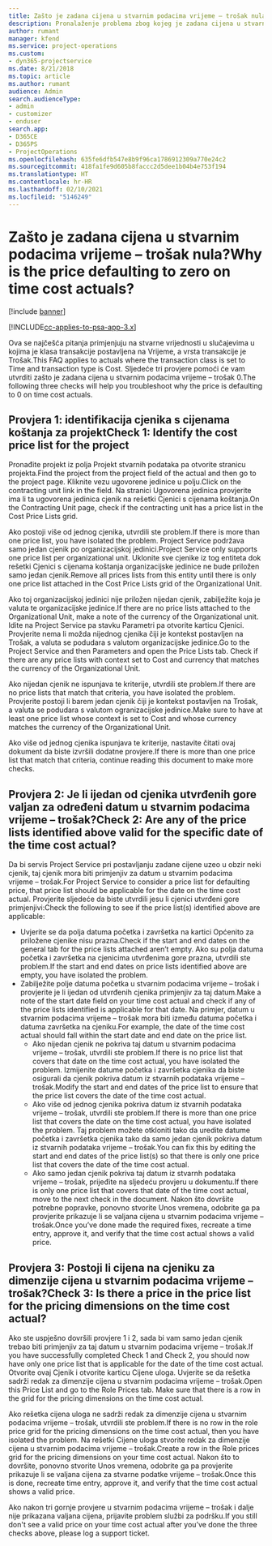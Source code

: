 ```yaml
---
title: Zašto je zadana cijena u stvarnim podacima vrijeme – trošak nula?
description: Pronalaženje problema zbog kojeg je zadana cijena u stvarnim podacima vrijeme – trošak 0.
author: rumant
manager: kfend
ms.service: project-operations
ms.custom:
- dyn365-projectservice
ms.date: 8/21/2018
ms.topic: article
ms.author: rumant
audience: Admin
search.audienceType:
- admin
- customizer
- enduser
search.app:
- D365CE
- D365PS
- ProjectOperations
ms.openlocfilehash: 635fe6dfb547e8b9f96ca1786912309a770e24c2
ms.sourcegitcommit: 418fa1fe9d605b8faccc2d5dee1b04b4e753f194
ms.translationtype: HT
ms.contentlocale: hr-HR
ms.lasthandoff: 02/10/2021
ms.locfileid: "5146249"
---
```

# <a name="why-is-the-price-defaulting-to-zero-on-time-cost-actuals"></a><span data-ttu-id="a05c1-103">Zašto je zadana cijena u stvarnim podacima vrijeme – trošak nula?</span><span class="sxs-lookup"><span data-stu-id="a05c1-103">Why is the price defaulting to zero on time cost actuals?</span></span>

[!include [banner](../includes/psa-now-project-operations.md)]

[!INCLUDE[cc-applies-to-psa-app-3.x](../includes/cc-applies-to-psa-app-3x.md)]

<span data-ttu-id="a05c1-104">Ova se najčešća pitanja primjenjuju na stvarne vrijednosti u slučajevima u kojima je klasa transakcije postavljena na Vrijeme, a vrsta transakcije je Trošak.</span><span class="sxs-lookup"><span data-stu-id="a05c1-104">This FAQ applies to actuals where the transaction class is set to Time and transaction type is Cost.</span></span> <span data-ttu-id="a05c1-105">Sljedeće tri provjere pomoći će vam utvrditi zašto je zadana cijena u stvarnim podacima vrijeme – trošak 0.</span><span class="sxs-lookup"><span data-stu-id="a05c1-105">The following three checks will help you troubleshoot why the price is defaulting to 0 on time cost actuals.</span></span>
 
## <a name="check-1-identify-the-cost-price-list-for-the-project"></a><span data-ttu-id="a05c1-106">Provjera 1: identifikacija cjenika s cijenama koštanja za projekt</span><span class="sxs-lookup"><span data-stu-id="a05c1-106">Check 1: Identify the cost price list for the project</span></span>

<span data-ttu-id="a05c1-107">Pronađite projekt iz polja Projekt stvarnih podataka pa otvorite stranicu projekta.</span><span class="sxs-lookup"><span data-stu-id="a05c1-107">Find the project from the project field of the actual and then go to the project page.</span></span> <span data-ttu-id="a05c1-108">Kliknite vezu ugovorene jedinice u polju.</span><span class="sxs-lookup"><span data-stu-id="a05c1-108">Click on the contracting unit link in the field.</span></span> <span data-ttu-id="a05c1-109">Na stranici Ugovorena jedinica provjerite ima li ta ugovorena jedinica cjenik na rešetki Cjenici s cijenama koštanja.</span><span class="sxs-lookup"><span data-stu-id="a05c1-109">On the Contracting Unit page, check if the contracting unit has a price list in the Cost Price Lists grid.</span></span>

<span data-ttu-id="a05c1-110">Ako postoji više od jednog cjenika, utvrdili ste problem.</span><span class="sxs-lookup"><span data-stu-id="a05c1-110">If there is more than one price list, you have isolated the problem.</span></span> <span data-ttu-id="a05c1-111">Project Service podržava samo jedan cjenik po organizacijskoj jedinici.</span><span class="sxs-lookup"><span data-stu-id="a05c1-111">Project Service only supports one price list per organizational unit.</span></span> <span data-ttu-id="a05c1-112">Uklonite sve cjenike iz tog entiteta dok rešetki Cjenici s cijenama koštanja organizacijske jedinice ne bude priložen samo jedan cjenik.</span><span class="sxs-lookup"><span data-stu-id="a05c1-112">Remove all prices lists from this entity until there is only one price list attached in the Cost Price Lists grid of the Organizational Unit.</span></span>

<span data-ttu-id="a05c1-113">Ako toj organizacijskoj jedinici nije priložen nijedan cjenik, zabilježite koja je valuta te organizacijske jedinice.</span><span class="sxs-lookup"><span data-stu-id="a05c1-113">If there are no price lists attached to the Organizational Unit, make a note of the currency of the Organizational unit.</span></span> <span data-ttu-id="a05c1-114">Idite na Project Service pa stavku Parametri pa otvorite karticu Cjenici. Provjerite nema li možda nijednog cjenika čiji je kontekst postavljen na Trošak, a valuta se podudara s valutom organizacijske jedinice.</span><span class="sxs-lookup"><span data-stu-id="a05c1-114">Go to the Project Service and then Parameters and open the Price Lists tab. Check if there are any price lists with context set to Cost and currency that matches the currency of the Organizational Unit.</span></span>
 
<span data-ttu-id="a05c1-115">Ako nijedan cjenik ne ispunjava te kriterije, utvrdili ste problem.</span><span class="sxs-lookup"><span data-stu-id="a05c1-115">If there are no price lists that match that criteria, you have isolated the problem.</span></span> <span data-ttu-id="a05c1-116">Provjerite postoji li barem jedan cjenik čiji je kontekst postavljen na Trošak, a valuta se podudara s valutom ogranizacijske jedinice.</span><span class="sxs-lookup"><span data-stu-id="a05c1-116">Make sure to have at least one price list whose context is set to Cost and whose currency matches the currency of the Organizational Unit.</span></span>

<span data-ttu-id="a05c1-117">Ako više od jednog cjenika ispunjava te kriterije, nastavite čitati ovaj dokument da biste izvršili dodatne provjere.</span><span class="sxs-lookup"><span data-stu-id="a05c1-117">If there is more than one price list that match that criteria, continue reading this document to make more checks.</span></span>

## <a name="check-2-are-any-of-the-price-lists-identified-above-valid-for-the-specific-date-of-the-time-cost-actual"></a><span data-ttu-id="a05c1-118">Provjera 2: Je li ijedan od cjenika utvrđenih gore valjan za određeni datum u stvarnim podacima vrijeme – trošak?</span><span class="sxs-lookup"><span data-stu-id="a05c1-118">Check 2: Are any of the price lists identified above valid for the specific date of the time cost actual?</span></span>

<span data-ttu-id="a05c1-119">Da bi servis Project Service pri postavljanju zadane cijene uzeo u obzir neki cjenik, taj cjenik mora biti primjenjiv za datum u stvarnim podacima vrijeme – trošak.</span><span class="sxs-lookup"><span data-stu-id="a05c1-119">For Project Service to consider a price list for defaulting price, that price list should be applicable for the date on the time cost actual.</span></span> <span data-ttu-id="a05c1-120">Provjerite sljedeće da biste utvrdili jesu li cjenici utvrđeni gore primjenjivi:</span><span class="sxs-lookup"><span data-stu-id="a05c1-120">Check the following to see if the price list(s) identified above are applicable:</span></span>

- <span data-ttu-id="a05c1-121">Uvjerite se da polja datuma početka i završetka na kartici Općenito za priložene cjenike nisu prazna.</span><span class="sxs-lookup"><span data-stu-id="a05c1-121">Check if the start and end dates on the general tab for the price lists attached aren’t empty.</span></span> <span data-ttu-id="a05c1-122">Ako su polja datuma početka i završetka na cjenicima utvrđenima gore prazna, utvrdili ste problem.</span><span class="sxs-lookup"><span data-stu-id="a05c1-122">If the start and end dates on price lists identified above are empty, you have isolated the problem.</span></span> 
- <span data-ttu-id="a05c1-123">Zabilježite polje datuma početka u stvarnim podacima vrijeme – trošak i provjerite je li ijedan od utvrđenih cjenika primjenjiv za taj datum.</span><span class="sxs-lookup"><span data-stu-id="a05c1-123">Make a note of the start date field on your time cost actual and check if any of the price lists identified is applicable for that date.</span></span> <span data-ttu-id="a05c1-124">Na primjer, datum u stvarnim podacima vrijeme – trošak mora biti između datuma početka i datuma završetka na cjeniku.</span><span class="sxs-lookup"><span data-stu-id="a05c1-124">For example, the date of the time cost actual should fall within the start date and end date on the price list.</span></span> 
    - <span data-ttu-id="a05c1-125">Ako nijedan cjenik ne pokriva taj datum u stvarnim podacima vrijeme – trošak, utvrdili ste problem.</span><span class="sxs-lookup"><span data-stu-id="a05c1-125">If there is no price list that covers that date on the time cost actual, you have isolated the problem.</span></span> <span data-ttu-id="a05c1-126">Izmijenite datume početka i završetka cjenika da biste osigurali da cjenik pokriva datum iz stvarnih podataka vrijeme – trošak.</span><span class="sxs-lookup"><span data-stu-id="a05c1-126">Modify the start and end dates of the price list to ensure that the price list covers the date of the time cost actual.</span></span> 
    - <span data-ttu-id="a05c1-127">Ako više od jednog cjenika pokriva datum iz stvarnih podataka vrijeme – trošak, utvrdili ste problem.</span><span class="sxs-lookup"><span data-stu-id="a05c1-127">If there is more than one price list that covers the date on the time cost actual, you have isolated the problem.</span></span> <span data-ttu-id="a05c1-128">Taj problem možete otkloniti tako da uredite datume početka i završetka cjenika tako da samo jedan cjenik pokriva datum iz stvarnih podataka vrijeme – trošak.</span><span class="sxs-lookup"><span data-stu-id="a05c1-128">You can fix this by editing the start and end dates of the price list(s) so that there is only one price list that covers the date of the time cost actual.</span></span> 
    - <span data-ttu-id="a05c1-129">Ako samo jedan cjenik pokriva taj datum iz stvarnh podataka vrijeme – trošak, prijeđite na sljedeću provjeru u dokumentu.</span><span class="sxs-lookup"><span data-stu-id="a05c1-129">If there is only one price list that covers that date of the time cost actual, move to the next check in the document.</span></span>
<span data-ttu-id="a05c1-130">Nakon što dovršite potrebne popravke, ponovno stvorite Unos vremena, odobrite ga pa provjerite prikazuje li se valjana cijena u stvarnim podacima vrijeme – trošak.</span><span class="sxs-lookup"><span data-stu-id="a05c1-130">Once you’ve done made the required fixes, recreate a time entry, approve it, and verify that the time cost actual shows a valid price.</span></span>

## <a name="check-3-is-there-a-price-in-the-price-list-for-the-pricing-dimensions-on-the-time-cost-actual"></a><span data-ttu-id="a05c1-131">Provjera 3: Postoji li cijena na cjeniku za dimenzije cijena u stvarnim podacima vrijeme – trošak?</span><span class="sxs-lookup"><span data-stu-id="a05c1-131">Check 3: Is there a price in the price list for the pricing dimensions on the time cost actual?</span></span>

<span data-ttu-id="a05c1-132">Ako ste uspješno dovršili provjere 1 i 2, sada bi vam samo jedan cjenik trebao biti primjenjiv za taj datum u stvarnim podacima vrijeme – trošak.</span><span class="sxs-lookup"><span data-stu-id="a05c1-132">If you have successfully completed Check 1 and Check 2, you should now have only one price list that is applicable for the date of the time cost actual.</span></span> <span data-ttu-id="a05c1-133">Otvorite ovaj Cjenik i otvorite karticu Cijene uloga. Uvjerite se da rešetka sadrži redak za dimenzije cijena u stvarnim podacima vrijeme – trošak.</span><span class="sxs-lookup"><span data-stu-id="a05c1-133">Open this Price List and go to the Role Prices tab. Make sure that there is a row in the grid for the pricing dimensions on the time cost actual.</span></span>

<span data-ttu-id="a05c1-134">Ako rešetka cijena uloga ne sadrži redak za dimenzije cijena u stvarnim podacima vrijeme – trošak, utvrdili ste problem.</span><span class="sxs-lookup"><span data-stu-id="a05c1-134">If there is no row in the role price grid for the pricing dimensions on the time cost actual, then you have isolated the problem.</span></span> <span data-ttu-id="a05c1-135">Na rešetki Cijene uloga stvorite redak za dimenzije cijena u stvarnim podacima vrijeme – trošak.</span><span class="sxs-lookup"><span data-stu-id="a05c1-135">Create a row in the Role prices grid for the pricing dimensions on your time cost actual.</span></span> <span data-ttu-id="a05c1-136">Nakon što to dovršite, ponovno stvorite Unos vremena, odobrite ga pa provjerite prikazuje li se valjana cijena za stvarne podatke vrijeme – trošak.</span><span class="sxs-lookup"><span data-stu-id="a05c1-136">Once this is done, recreate time entry, approve it, and verify that the time cost actual shows a valid price.</span></span>
 
<span data-ttu-id="a05c1-137">Ako nakon tri gornje provjere u stvarnim podacima vrijeme – trošak i dalje nije prikazana valjana cijena, prijavite problem službi za podršku.</span><span class="sxs-lookup"><span data-stu-id="a05c1-137">If you still don't see a valid price on your time cost actual after you’ve done the three checks above, please log a support ticket.</span></span>




